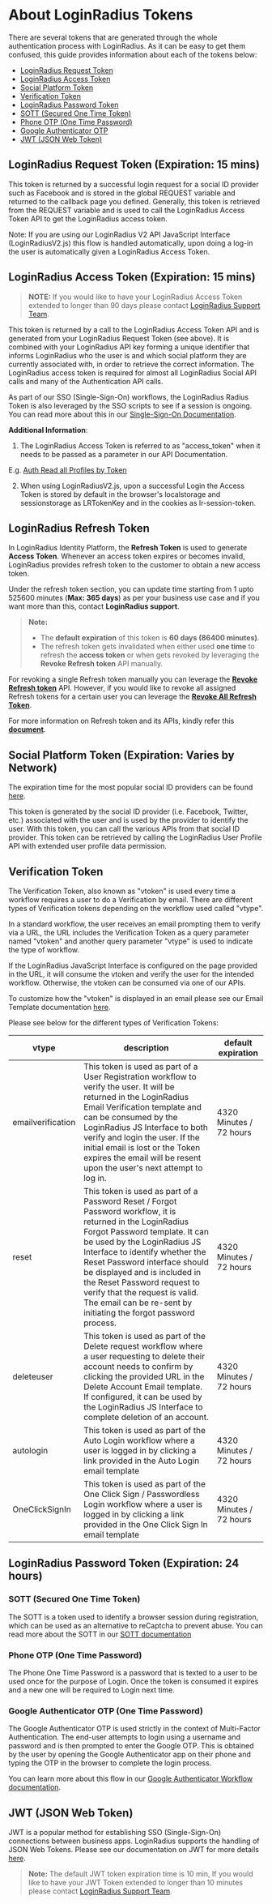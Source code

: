 # About LoginRadius Tokens

There are several tokens that are generated through the whole authentication process with LoginRadius. As it can be easy to get them confused, this guide provides information about each of the tokens below:

- [LoginRadius Request Token](#loginradiusrequesttokenexpirationmins0)
- [LoginRadius Access Token](#loginradiusaccesstokenexpirationmins1)
- [Social Platform Token](#socialplatformtokenexpirationvariesbynetwork2)
- [Verification Token](#verificationtoken3)
- [LoginRadius Password Token](#loginradiuspasswordtokenexpirationhours4)
- [SOTT (Secured One Time Token)](#sottsecuredonetimetoken5)
- [Phone OTP (One Time Password)](#phoneotponetimepassword6)
- [Google Authenticator OTP](#googleauthenticatorotponetimepassword7)
- [JWT (JSON Web Token)](#jwtjsonwebtoken8)

## LoginRadius Request Token (Expiration: 15 mins)

This token is returned by a successful login request for a social ID provider such as Facebook and is stored in the global REQUEST variable and returned to the callback page you defined. Generally, this token is retrieved from the REQUEST variable and is used to call the LoginRadius Access Token API to get the LoginRadius access token.

Note: If you are using our LoginRadius V2 API JavaScript Interface (LoginRadiusV2.js) this flow is handled automatically,
upon doing a log-in the user is automatically given a LoginRadius Access Token.

## LoginRadius Access Token (Expiration: 15 mins)

>**NOTE:** If you would like to have your LoginRadius Access Token extended to longer than 90 days please contact <a href = https://adminconsole.loginradius.com/support/tickets/open-a-new-ticket target=_blank> LoginRadius Support Team</a>.

This token is returned by a call to the LoginRadius Access Token API and is generated from your LoginRadius Request Token (see above). It is combined with your LoginRadius API key forming a unique identifier that informs LoginRadius who the user is and which social platform they are currently associated with, in order to retrieve the correct information. The LoginRadius access token is required for almost all LoginRadius Social API calls and many of the Authentication API calls.

As part of our SSO (Single-Sign-On) workflows, the LoginRadius Radius Token is also leveraged by the SSO scripts to see if a session is ongoing. You can read more about this in our [Single-Sign-On Documentation](/api/v2/single-sign-on/getting-started#customvalidationmessagehook11).

**Additional Information**:

1. The LoginRadius Access Token is referred to as "access_token" when it needs to be passed as a parameter in our API Documentation.

E.g. [Auth Read all Profiles by Token](/api/v2/user-registration/auth-readall-profiles-by-token)

2. When using LoginRadiusV2.js, upon a successful Login the Access Token is stored by default in the browser's localstorage and sessionstorage as LRTokenKey and in the cookies as lr-session-token.

## LoginRadius Refresh Token

In LoginRadius Identity Platform, the **Refresh Token** is used to generate **Access Token**. Whenever an access token expires or becomes invalid, LoginRadius provides refresh token to the customer to obtain a new access token.

Under the refresh token section, you can update time starting from 1 upto 525600 minutes (**Max: 365 days**) as per your business use case and if you want more than this, contact **LoginRadius support**.

> **Note:**
> - The **default expiration** of this token is **60 days (86400 minutes)**.
> - The refresh token gets invalidated when either used **one time** to refresh the **access token** or when gets revoked by leveraging the **Revoke Refresh token** API manually.

For revoking a single Refresh token manually you can leverage the [**Revoke Refresh token**](/api/v2/customer-identity-api/refresh-token/revoke-refresh-token/) API. However, if you would like to revoke all assigned Refresh tokens for a certain user you can leverage the [**Revoke All Refresh Token**](/api/v2/customer-identity-api/refresh-token/revoke-all-refresh-token/).

For more information on Refresh token and its APIs, kindly refer this [**document**](/api/v2/customer-identity-api/refresh-token/overview/).

## Social Platform Token (Expiration: Varies by Network)

The expiration time for the most popular social ID providers can be found [here](/development/social-network/social-provider-faqs#what-is-the-token-lifetime-for-facebook-google-twitter-and-linkedin-).

This token is generated by the social ID provider (i.e. Facebook, Twitter, etc.) associated with the user and is used by the provider to identify the user. With this token, you can call the various APIs from that social ID provider. This token can be retrieved by calling the LoginRadius User Profile API with extended user profile data permission.

## Verification Token

The Verification Token, also known as "vtoken" is used every time a workflow requires a user to do a Verification by email. There are different types of Verification tokens depending on the workflow used called "vtype".

In a standard workflow, the user receives an email prompting them to verify via a URL, the URL includes the Verification Token as a query parameter named "vtoken" and another query parameter "vtype" is used to indicate the type of workflow.

If the LoginRadius JavaScript Interface is configured on the page provided in the URL, it will consume the vtoken and verify the user for the intended workflow. Otherwise, the vtoken can be consumed via one of our APIs.

To customize how the "vtoken" is displayed in an email please see our Email Template documentation [here](/api/v2/dashboard/email-workflow/email-template-management).

Please see below for the different types of Verification Tokens:

| vtype             | description                                                                                                                                                                                                                                                                                                                                                                                                       | default expiration      |
| ----------------- | ----------------------------------------------------------------------------------------------------------------------------------------------------------------------------------------------------------------------------------------------------------------------------------------------------------------------------------------------------------------------------------------------------------------- | ----------------------- |
| emailverification | This token is used as part of a User Registration workflow to verify the user. It will be returned in the LoginRadius Email Verification template and can be consumed by the LoginRadius JS Interface to both verify and login the user. If the initial email is lost or the Token expires the email will be resent upon the user's next attempt to log in.                                                       | 4320 Minutes / 72 hours |
| reset             | This token is used as part of a Password Reset / Forgot Password workflow, it is returned in the LoginRadius Forgot Password template. It can be used by the LoginRadius JS Interface to identify whether the Reset Password interface should be displayed and is included in the Reset Password request to verify that the request is valid. The email can be re-sent by initiating the forgot password process. | 4320 Minutes / 72 hours |
| deleteuser        | This token is used as part of the Delete request workflow where a user requesting to delete their account needs to confirm by clicking the provided URL in the Delete Account Email template. If configured, it can be used by the LoginRadius JS Interface to complete deletion of an account.                                                                                                                   | 4320 Minutes / 72 hours |
| autologin         | This token is used as part of the Auto Login workflow where a user is logged in by clicking a link provided in the Auto Login email template                                                                                                                                                                                                                                                                      | 4320 Minutes / 72 hours |
| OneClickSignIn    | This token is used as part of the One Click Sign / Passwordless Login workflow where a user is logged in by clicking a link provided in the One Click Sign In email template                                                                                                                                                                                                                                      | 4320 Minutes / 72 hours |

## LoginRadius Password Token (Expiration: 24 hours)

### SOTT (Secured One Time Token)

The SOTT is a token used to identify a browser session during registration, which can be used as an alternative to reCaptcha to prevent abuse.
You can read more about the SOTT in our [SOTT documentation](/api/v2/user-registration/sott)

### Phone OTP (One Time Password)

The Phone One Time Password is a password that is texted to a user to be used once for the purpose of Login.
Once the token is consumed it expires and a new one will be required to Login next time.

### Google Authenticator OTP (One Time Password)

The Google Authenticator OTP is used strictly in the context of Multi-Factor Authentication. The end-user attempts to login using a username and password and is then prompted to enter the Google OTP. This is obtained by the user by opening the Google Authenticator app on their phone and typing the OTP in the browser to complete the login process.

You can learn more about this flow in our [Google Authenticator Workflow documentation](/api/v2/user-registration/two-factor-authentication-overview#googleauthenticatorworkflow1).

## JWT (JSON Web Token)

JWT is a popular method for establishing SSO (Single-Sign-On) connections between business apps. LoginRadius supports the handling of JSON Web Tokens.
Please see our documentation on JWT for more details [here](/api/v2/single-sign-on/jwt-login).

> **Note:** The default JWT token expiration time is 10 min, If you would like to have your JWT Token extended to longer than 10 minutes please contact <a href = https://adminconsole.loginradius.com/support/tickets/open-a-new-ticket target=_blank> LoginRadius Support Team</a>.

[2]: docs/development/social-network/social-provider-faqs#what-is-the-token-lifetime-for-facebook-google-twitter-and-linkedin-
